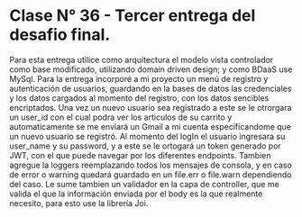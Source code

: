 # Clase N° 36 - Tercer entrega del desafio final.

Para esta entrega utilice como arquitectura el modelo vista controlador como base modificado, utilizando domain driven design; y como BDaaS use MySql. 
Para la entrega incorporé a mi proyecto un menú de registro y autenticación de usuarios, guardando en la bases de datos las credenciales y los datos cargados al momento del registro, con los datos sencibles encriptados. Una vez un nuevo usuario sea registrado a este se le otrorgara un user_id con el cual podra ver los articulos de su carrito y automaticamente se me enviará un Gmail a mi cuenta especificandome que un nuevo usuario se registró.
Al momento del logIn el usuario ingresara su user_name y su password, y a este se le ortogará un token generado por JWT, con el que puede navegar por los diferentes endpoints.
Tambien agregue la loggers reemplazando todos los mensajes de consola, y en caso de error o warning quedará guardado en un file.err o file.warn dependiendo del caso.
Le sume tambien un validador en la capa de controller, que me valida el que la información enviada por el body es la que realmente necesito, para esto use la librería Joi.

